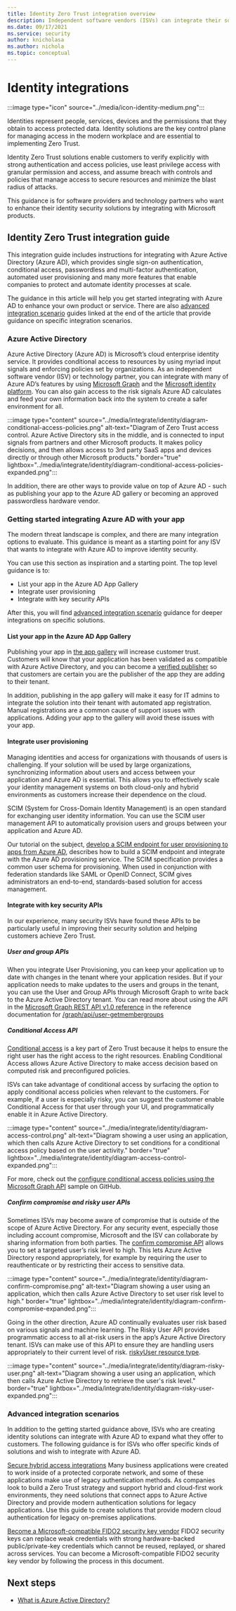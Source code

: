 ```yaml
---
title: Identity Zero Trust integration overview
description: Independent software vendors (ISVs) can integrate their solutions with Azure Active Directory to help customers adopt a Zero Trust model and keep their organizations secure.
ms.date: 09/17/2021
ms.service: security
author: knicholasa
ms.author: nichola
ms.topic: conceptual
---
```


# Identity integrations

:::image type="icon" source="../media/icon-identity-medium.png":::

Identities represent people, services, devices and the permissions that they obtain to access protected data. Identity solutions are the key control plane for managing access in the modern workplace and are essential to implementing Zero Trust.

Identity Zero Trust solutions enable customers to verify explicitly with strong authentication and access policies, use least privilege access with granular permission and access, and assume breach with controls and policies that manage access to secure resources and minimize the blast radius of attacks.

This guidance is for software providers and technology partners who want to enhance their identity security solutions by integrating with Microsoft products.

## Identity Zero Trust integration guide

This integration guide includes instructions for integrating with Azure Active Directory (Azure AD), which provides single sign-on authentication, conditional access, passwordless and multi-factor authentication, automated user provisioning and many more features that enable companies to protect and automate identity processes at scale.

The guidance in this article will help you get started integrating with Azure AD to enhance your own product or service. There are also [advanced integration scenario](#advanced-integration-scenarios) guides linked at the end of the article that provide guidance on specific integration scenarios.

### Azure Active Directory

Azure Active Directory (Azure AD) is Microsoft’s cloud enterprise identity service. It provides conditional access to resources by using myriad input signals and enforcing policies set by organizations. As an independent software vendor (ISV) or technology partner, you can integrate with many of Azure AD’s features by using [Microsoft Graph](/graph/overview) and the [Microsoft identity platform](/azure/active-directory/develop/app-resilience-continuous-access-evaluation). You can also gain access to the risk signals Azure AD calculates and feed your own information back into the system to create a safer environment for all.

:::image type="content" source="../media/integrate/identity/diagram-conditional-access-policies.png" alt-text="Diagram of Zero Trust access control. Azure Active Directory sits in the middle, and is connected to input signals from partners and other Microsoft products. It makes policy decisions, and then allows access to 3rd party SaaS apps and devices directly or through other Microsoft products." border="true" lightbox="../media/integrate/identity/diagram-conditional-access-policies-expanded.png":::

In addition, there are other ways to provide value on top of Azure AD - such as publishing your app to the Azure AD gallery or becoming an approved passwordless hardware vendor.

### Getting started integrating Azure AD with your app

The modern threat landscape is complex, and there are many integration options to evaluate. This guidance is meant as a starting point for any ISV that wants to integrate with Azure AD to improve identity security.

You can use this section as inspiration and a starting point. The top level guidance is to:

- List your app in the Azure AD App Gallery
- Integrate user provisioning
- Integrate with key security APIs

After this, you will find [advanced integration scenario](#advanced-integration-scenarios) guidance for deeper integrations on specific solutions.

#### List your app in the Azure AD App Gallery

Publishing your app in [the app gallery](https://www.microsoft.com/security/business/identity-access-management/integrated-apps-azure-ad) will increase customer trust. Customers will know that your application has been validated as compatible with Azure Active Directory, and you can become a [verified publisher](/azure/active-directory/develop/publisher-verification-overview) so that customers are certain you are the publisher of the app they are adding to their tenant.

In addition, publishing in the app gallery will make it easy for IT admins to integrate the solution into their tenant with automated app registration. Manual registrations are a common cause of support issues with applications. Adding your app to the gallery will avoid these issues with your app.

#### Integrate user provisioning

Managing identities and access for organizations with thousands of users is challenging. If your solution will be used by large organizations, synchronizing information about users and access between your application and Azure AD is essential. This allows you to effectively scale your identity management systems on both cloud-only and hybrid environments as customers increase their dependence on the cloud.

SCIM (System for Cross-Domain Identity Management) is an open standard for exchanging user identity information. You can use the SCIM user management API to automatically provision users and groups between your application and Azure AD.

Our tutorial on the subject, [develop a SCIM endpoint for user provisioning to apps from Azure AD](/azure/active-directory/app-provisioning/use-scim-to-provision-users-and-groups), describes how to build a SCIM endpoint and integrate with the Azure AD provisioning service. The SCIM specification provides a common user schema for provisioning. When used in conjunction with federation standards like SAML or OpenID Connect, SCIM gives administrators an end-to-end, standards-based solution for access management.

#### Integrate with key security APIs

In our experience, many security ISVs have found these APIs to be particularly useful in improving their security solution and helping customers achieve Zero Trust.

##### User and group APIs

When you integrate User Provisioning, you can keep your application up to date with changes in the tenant where your application resides. But if your application needs to make updates to the users and groups in the tenant, you can use the User and Group APIs through Microsoft Graph to write back to the Azure Active Directory tenant. You can read more about using the API in the [Microsoft Graph REST API v1.0 reference](/graph/api/overview) in the reference documentation for [/graph/api/user-getmembergroups](/graph/api/user-getmembergroups)

##### Conditional Access API

[Conditional access](/azure/active-directory/conditional-access/overview) is a key part of Zero Trust because it helps to ensure the right user has the right access to the right resources. Enabling Conditional Access allows Azure Active Directory to make access decision based on computed risk and preconfigured policies.

ISVs can take advantage of conditional access by surfacing the option to apply conditional access policies when relevant to the customers. For example, if a user is especially risky, you can suggest the customer enable Conditional Access for that user through your UI, and programmatically enable it in Azure Active Directory.

:::image type="content" source="../media/integrate/identity/diagram-access-control.png" alt-text="Diagram showing a user using an application, which then calls Azure Active Directory to set conditions for a conditional access policy based on the user activity." border="true" lightbox="../media/integrate/identity/diagram-access-control-expanded.png":::

For more, check out the [configure conditional access policies using the Microsoft Graph API](https://github.com/Azure-Samples/azure-ad-conditional-access-apis/tree/main/01-configure/graphapi) sample on GitHub.

##### Confirm compromise and risky user APIs

Sometimes ISVs may become aware of compromise that is outside of the scope of Azure Active Directory. For any security event, especially those including account compromise, Microsoft and the ISV can collaborate by sharing information from both parties. The [confirm compromise API](/graph/api/riskyusers-confirmcompromised) allows you to set a targeted user’s risk level to high. This lets Azure Active Directory respond appropriately, for example by requiring the user to reauthenticate or by restricting their access to sensitive data.

:::image type="content" source="../media/integrate/identity/diagram-confirm-compromise.png" alt-text="Diagram showing a user using an application, which then calls Azure Active Directory to set user risk level to high." border="true" lightbox="../media/integrate/identity/diagram-confirm-compromise-expanded.png":::

Going in the other direction, Azure AD continually evaluates user risk based on various signals and machine learning. The Risky User API provides programmatic access to all at-risk users in the app’s Azure Active Directory tenant. ISVs can make use of this API to ensure they are handling users appropriately to their current level of risk. [riskyUser resource type](/graph/api/resources/riskyuser).

:::image type="content" source="../media/integrate/identity/diagram-risky-user.png" alt-text="Diagram showing a user using an application, which then calls Azure Active Directory to retrieve the user's risk level." border="true" lightbox="../media/integrate/identity/diagram-risky-user-expanded.png":::

### Advanced integration scenarios

In addition to the getting started guidance above, ISVs who are creating identity solutions can integrate with Azure AD to expand what they offer to customers. The following guidance is for ISVs who offer specific kinds of solutions and wish to integrate with Azure AD.

[Secure hybrid access integrations](/azure/active-directory/manage-apps/secure-hybrid-access-integrations)
Many business applications were created to work inside of a protected corporate network, and some of these applications make use of legacy authentication methods. As companies look to build a Zero Trust strategy and support hybrid and cloud-first work environments, they need solutions that connect apps to Azure Active Directory and provide modern authentication solutions for legacy applications. Use this guide to create solutions that provide modern cloud authentication for legacy on-premises applications.

[Become a Microsoft-compatible FIDO2 security key vendor](/azure/active-directory/authentication/concept-fido2-hardware-vendor)
FIDO2 security keys can replace weak credentials with strong hardware-backed public/private-key credentials which cannot be reused, replayed, or shared across services. You can become a Microsoft-compatible FIDO2 security key vendor by following the process in this document.

## Next steps

- [What is Azure Active Directory?](/azure/active-directory/fundamentals/active-directory-whatis)